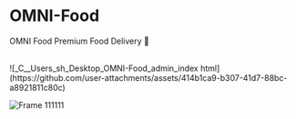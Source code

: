# OMNI-Food
OMNI Food Premium Food Delivery 🥓

<br>
![_C__Users_sh_Desktop_OMNI-Food_admin_index html](https://github.com/user-attachments/assets/414b1ca9-b307-41d7-88bc-a8921811c80c)

<br>

![Frame 111111](https://github.com/user-attachments/assets/953ebd1f-aa42-4c1a-ba52-f629a95741b6)
